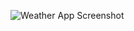 ![Weather App Screenshot](<img width="1904" height="928" alt="Image" src="https://github.com/user-attachments/assets/8163bc66-11b6-46bc-8baa-26f5645fa089" />)
